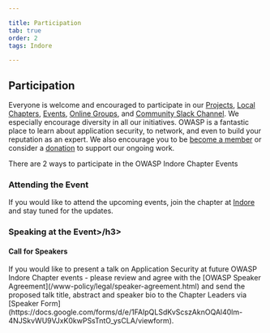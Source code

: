 ```yaml
---

title: Participation
tab: true
order: 2
tags: Indore

---
```


## Participation

Everyone is welcome and encouraged to participate in our [Projects](/projects), [Local Chapters](/chapters), [Events](/events), [Online Groups](https://groups.google.com/a/owasp.com/), and [Community Slack Channel](https://owasp.slack.com/). We especially encourage diversity in all our initiatives. OWASP is a fantastic place to learn about application security, to network, and even to build your reputation as an expert. We also encourage you to be [become a member](/membership) or consider a [donation](/donate) to support our ongoing work.

There are 2 ways to participate in the OWASP Indore Chapter Events

### Attending the Event
If you would like to attend the upcoming events, join the chapter at [Indore](https://www.meetup.com/OWASP-Indore-Chapter/) and stay tuned for the updates.

<h3>Speaking at the Event>/h3>
<h4>Call for Speakers</h4>
If you would like to present a talk on Application Security at future OWASP Indore Chapter events - please review and agree with the [OWASP Speaker Agreement](/www-policy/legal/speaker-agreement.html) and send the proposed talk title, abstract and speaker bio to the Chapter Leaders via [Speaker Form](https://docs.google.com/forms/d/e/1FAIpQLSdKvScszAknOQAl40lm-4NJSkvWU9VJxK0kwPSsTntO_ysCLA/viewform).
